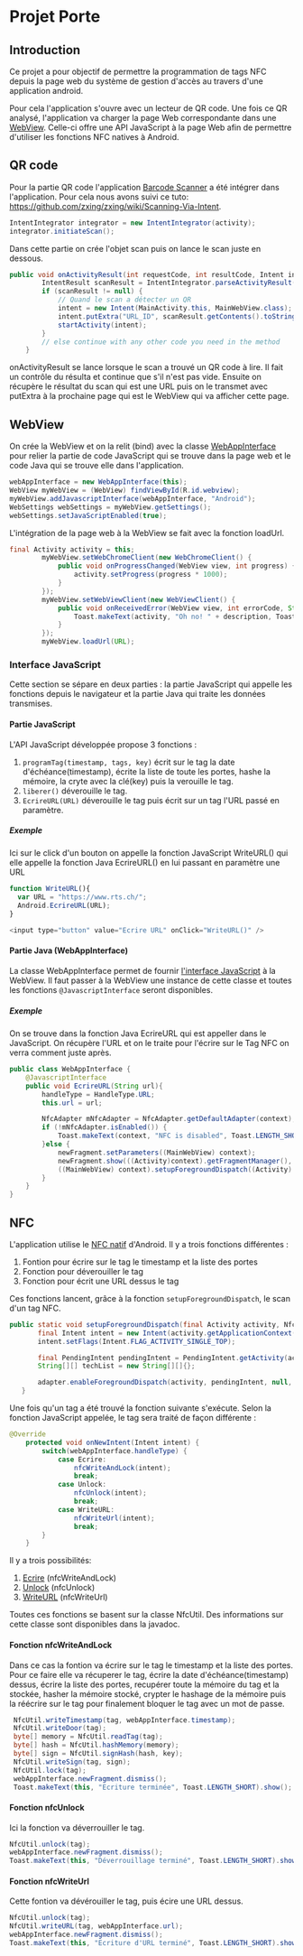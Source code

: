 # Projet Porte

## Introduction
Ce projet a pour objectif de permettre la programmation de tags NFC depuis la page web du système de gestion d'accès au travers d'une application android.

Pour cela l'application s'ouvre avec un lecteur de QR code. Une fois ce QR analysé, l'application va charger la page Web correspondante dans une [WebView][1]. Celle-ci offre une API JavaScript à la page Web afin de permettre d'utiliser les fonctions NFC natives à Android.

## QR code
Pour la partie QR code l'application [Barcode Scanner][2] a été intégrer dans l'application. Pour cela nous avons suivi ce tuto: https://github.com/zxing/zxing/wiki/Scanning-Via-Intent.
```Java
IntentIntegrator integrator = new IntentIntegrator(activity);
integrator.initiateScan();
```
Dans cette partie on crée l'objet scan puis on lance le scan juste en dessous.
```Java
public void onActivityResult(int requestCode, int resultCode, Intent intent) {
        IntentResult scanResult = IntentIntegrator.parseActivityResult(requestCode, resultCode, intent);
        if (scanResult != null) {
            // Quand le scan a détecter un QR
            intent = new Intent(MainActivity.this, MainWebView.class);
            intent.putExtra("URL_ID", scanResult.getContents().toString());
            startActivity(intent);
        }
        // else continue with any other code you need in the method
    }
```
onActivityResult se lance lorsque le scan a trouvé un QR code à lire. Il fait un contrôle du résulta et continue que s'il n'est pas vide. Ensuite on récupère le résultat du scan qui est une URL puis on le transmet avec putExtra à la prochaine page qui est le WebView qui va afficher cette page.

## WebView
On crée la WebView et on la relit (bind) avec la classe [WebAppInterface](#partie-java-webappinterface-) pour relier la partie de code JavaScript qui se trouve dans la page web et le code Java qui se trouve elle dans l'application.
```Java
webAppInterface = new WebAppInterface(this);
WebView myWebView = (WebView) findViewById(R.id.webview);
myWebView.addJavascriptInterface(webAppInterface, "Android");
WebSettings webSettings = myWebView.getSettings();
webSettings.setJavaScriptEnabled(true);
```
L'intégration de la page web à la WebView se fait avec la fonction loadUrl.
```Java
final Activity activity = this;
        myWebView.setWebChromeClient(new WebChromeClient() {
            public void onProgressChanged(WebView view, int progress) {
                activity.setProgress(progress * 1000);
            }
        });
        myWebView.setWebViewClient(new WebViewClient() {
            public void onReceivedError(WebView view, int errorCode, String description, String failingUrl) {
                Toast.makeText(activity, "Oh no! " + description, Toast.LENGTH_SHORT).show();
            }
        });
        myWebView.loadUrl(URL);
```

### Interface JavaScript
Cette section se sépare en deux parties : la partie JavaScript qui appelle les fonctions depuis le navigateur et la partie Java qui traite les données transmises.

#### Partie JavaScript
L'API JavaScript développée propose 3 fonctions :
1. `programTag(timestamp, tags, key)` écrit sur le tag la date d'échéance(timestamp), écrite la liste de toute les portes, hashe la mémoire, la cryte avec la clé(key) puis la verouille le tag.
2. `liberer()` déverouille le tag.
3. `EcrireURL(URL)` déverouille le tag puis écrit sur un tag l'URL passé en paramètre.

##### Exemple
Ici sur le click d'un bouton on appelle la fonction JavaScript WriteURL() qui elle appelle la fonction Java EcrireURL() en lui passant en paramètre une URL
```javascript
function WriteURL(){
  var URL = "https://www.rts.ch/";
  Android.EcrireURL(URL);
}

<input type="button" value="Ecrire URL" onClick="WriteURL()" />
```
#### Partie Java (WebAppInterface)
La classe WebAppInterface permet de fournir [l'interface JavaScript][3] à la WebView. Il faut passer à la WebView une instance de cette classe et toutes les fonctions `@JavascriptInterface` seront disponibles.

##### Exemple
On se trouve dans la fonction Java EcrireURL qui est appeller dans le JavaScript. On récupère l'URL et on le traite pour l'écrire sur le Tag NFC on verra comment juste après.
```Java
public class WebAppInterface {
    @JavascriptInterface
    public void EcrireURL(String url){
        handleType = HandleType.URL;
        this.url = url;

        NfcAdapter mNfcAdapter = NfcAdapter.getDefaultAdapter(context);
        if (!mNfcAdapter.isEnabled()) {
            Toast.makeText(context, "NFC is disabled", Toast.LENGTH_SHORT).show();
        }else {
            newFragment.setParameters((MainWebView) context);
            newFragment.show(((Activity)context).getFragmentManager(), "missiles");
            ((MainWebView) context).setupForegroundDispatch((Activity) context, mNfcAdapter);
        }
    }
}
```
## NFC
L'application utilise le [NFC natif][4] d'Android. Il y a trois fonctions différentes :

1. Fontion pour écrire sur le tag le timestamp et la liste des portes
2. Fonction pour déverouiller le tag
3. Fonction pour écrit une URL dessus le tag

Ces fonctions lancent, grâce à la fonction `setupForegroundDispatch`, le scan d'un tag NFC.

```Java
public static void setupForegroundDispatch(final Activity activity, NfcAdapter adapter) {
       final Intent intent = new Intent(activity.getApplicationContext(), activity.getClass());
       intent.setFlags(Intent.FLAG_ACTIVITY_SINGLE_TOP);

       final PendingIntent pendingIntent = PendingIntent.getActivity(activity.getApplicationContext(), 0, intent, 0);
       String[][] techList = new String[][]{};

       adapter.enableForegroundDispatch(activity, pendingIntent, null, techList);
   }
```
Une fois qu'un tag a été trouvé la fonction suivante s'exécute. Selon la fonction JavaScript  appelée, le tag sera traité de façon différente :

```java
@Override
    protected void onNewIntent(Intent intent) {
        switch(webAppInterface.handleType) {
            case Ecrire:
                nfcWriteAndLock(intent);
                break;
            case Unlock:
                nfcUnlock(intent);
                break;
            case WriteURL:
                nfcWriteUrl(intent);
                break;
        }
    }
```

Il y a trois possibilités:
1. [Ecrire](#fonction-nfcwriteandlock) (nfcWriteAndLock)
2. [Unlock](#fonction-nfcunlock)  (nfcUnlock)
3. [WriteURL](#fonction-nfcwriteurl) (nfcWriteUrl)

Toutes ces fonctions se basent sur la classe NfcUtil. Des informations sur cette classe sont disponibles dans la javadoc.

#### Fonction nfcWriteAndLock
Dans ce cas la fontion va écrire sur le tag le timestamp et la liste des portes. Pour ce faire elle va récuperer le tag, écrire la date d'échéance(timestamp) dessus, écrire la liste des portes, recupérer toute la mémoire du tag et la stockée, hasher la mémoire stocké, crypter le hashage de la mémoire puis la réécrire sur le tag pour finalement bloquer le tag avec un mot de passe.
```Java
 NfcUtil.writeTimestamp(tag, webAppInterface.timestamp);
 NfcUtil.writeDoor(tag);
 byte[] memory = NfcUtil.readTag(tag);
 byte[] hash = NfcUtil.hashMemory(memory);
 byte[] sign = NfcUtil.signHash(hash, key);
 NfcUtil.writeSign(tag, sign);
 NfcUtil.lock(tag);
 webAppInterface.newFragment.dismiss();
 Toast.makeText(this, "Ecriture terminée", Toast.LENGTH_SHORT).show();
```
#### Fonction nfcUnlock
Ici la fonction va déverrouiller le tag.
```Java
NfcUtil.unlock(tag);
webAppInterface.newFragment.dismiss();
Toast.makeText(this, "Déverrouillage terminé", Toast.LENGTH_SHORT).show();
```
#### Fonction nfcWriteUrl
Cette fontion va dévérouiller le tag, puis écire une URL dessus.
```Java
NfcUtil.unlock(tag);
NfcUtil.writeURL(tag, webAppInterface.url);
webAppInterface.newFragment.dismiss();
Toast.makeText(this, "Ecriture d'URL terminé", Toast.LENGTH_SHORT).show();
```

[1]: https://developer.android.com/reference/android/webkit/WebView.html
[2]: https://play.google.com/store/apps/details?id=com.google.zxing.client.android
[3]: https://developer.android.com/guide/webapps/webview.html
[4]: https://developer.android.com/guide/topics/connectivity/nfc/nfc.html
